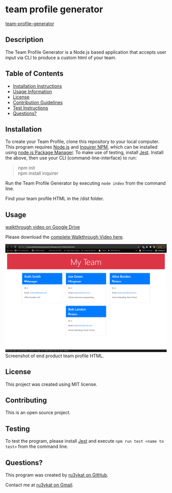 # team profile generator

[team-profile-generator](https://github.com/RU3YKat/team-profile-generator)

## Description

The Team Profile Generator is a Node.js based application that accepts user input via CLI to produce a custom html of your team.

## Table of Contents

- [Installation Instructions](#installation)
- [Usage Information](#usage)
- [License](#license)
- [Contribution Guidelines](#contributing)
- [Test Instructions](#testing)
- [Questions?](#questions?)

## Installation

To create your Team Profile, clone this repository to your local computer.  
This program requires [Node.js](https://nodejs.org/en/) and [Inquirer NPM](https://www.npmjs.com/package/inquirer), which can be installed using [node.js Package Manager](https://www.npmjs.com/). To make use of testing, install [Jest](https://jestjs.io/).
Install the above, then use your CLI (command-line-interface) to run:

> npm init  
> npm install inquirer

Run the Team Profile Generator by executing `node index` from the command line.

Find your team profile HTML in the /dist folder.

## Usage

[](https://img.shields.io/badge/License-MIT-violet.svg)

[walkthrough video on Google Drive](https://drive.google.com/file/d/1QBMDOOwvdeWqhMeamqlBs3cUtIAlU_G_/view?usp=drivesdk)

Please download the [complete Walkthrough Video here](images/team-profile_best-walkthrough.mp4).

![team profile HTML](images/team-profile.png)
Screenshot of end product team profile HTML.

## License

This project was created using MIT license.

## Contributing

This is an open source project.

## Testing

To test the program, please install [Jest](https://jestjs.io/) and execute `npm run test <name to test>` from the command line.

## Questions?

This program was created by [ru3ykat on GitHub](https://github.com/RU3YKat).

Contact me at [ru3ykat on Gmail](ru3ykat@gmail.com).
